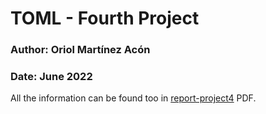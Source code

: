 # TOML - Fourth Project
### Author: Oriol Martínez Acón
### Date: June 2022

All the information can be found too in [report-project4](https://github.com/oriolmartinezac/TOML-Labs/tree/main/project-4/report-project4.pdf) PDF.
